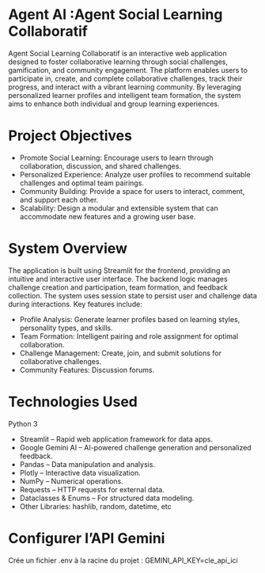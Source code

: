 # Agent AI :Agent Social Learning Collaboratif
Agent Social Learning Collaboratif is an interactive web application designed to foster collaborative learning through social challenges, gamification, and community engagement. The platform enables users to participate in, create, and complete collaborative challenges, track their progress, and interact with a vibrant learning community. By leveraging personalized learner profiles and intelligent team formation, the system aims to enhance both individual and group learning experiences.

# Project Objectives
-  Promote Social Learning: Encourage users to learn through collaboration, discussion, and shared challenges.
-  Personalized Experience: Analyze user profiles to recommend suitable challenges and optimal team pairings.
-  Community Building: Provide a space for users to interact, comment, and support each other.
-  Scalability: Design a modular and extensible system that can accommodate new features and a growing user base.

# System Overview
The application is built using Streamlit for the frontend, providing an intuitive and interactive user interface. The backend logic manages challenge creation and participation, team formation, and feedback collection. The system uses session state to persist user and challenge data during interactions. Key features include:
- Profile Analysis: Generate learner profiles based on learning styles, personality types, and skills.
- Team Formation: Intelligent pairing and role assignment for optimal collaboration.
- Challenge Management: Create, join, and submit solutions for collaborative challenges.
- Community Features: Discussion forums.
  
# Technologies Used
Python 3
- Streamlit – Rapid web application framework for data apps.
- Google Gemini AI – AI-powered challenge generation and personalized feedback.
- Pandas – Data manipulation and analysis.
- Plotly – Interactive data visualization.
- NumPy – Numerical operations.
- Requests – HTTP requests for external data.
- Dataclasses & Enums – For structured data modeling.
- Other Libraries: hashlib, random, datetime, etc
# Configurer l’API Gemini
Crée un fichier .env à la racine du projet :
GEMINI_API_KEY=cle_api_ici




